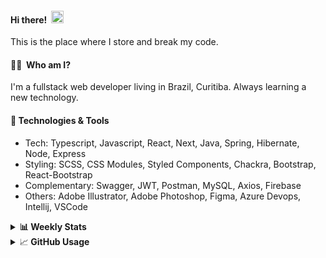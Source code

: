 #### Hi there!&nbsp;&nbsp;<img src="https://media.giphy.com/media/hvRJCLFzcasrR4ia7z/giphy.gif" width="20px">
This is the place where I store and break my code.

#### 👨‍💻 &nbsp;Who am I?
I'm a fullstack web developer living in Brazil, Curitiba. Always learning a new technology.

#### 🔧&nbsp;Technologies & Tools
- Tech: Typescript, Javascript, React, Next, Java, Spring, Hibernate, Node, Express
- Styling: SCSS, CSS Modules, Styled Components, Chackra, Bootstrap, React-Bootstrap
- Complementary: Swagger, JWT, Postman, MySQL, Axios, Firebase
- Others: Adobe Illustrator, Adobe Photoshop, Figma, Azure Devops, Intellij, VSCode


<details>
  <summary><b> 📊&nbsp;Weekly Stats</b></summary>
<!--START_SECTION:waka-->

```text
TypeScript       13 hrs 26 mins  ████████████████████░░░░░   80.48 %
JavaScript       2 hrs 58 mins   ████▒░░░░░░░░░░░░░░░░░░░░   17.84 %
JSON             9 mins          ▒░░░░░░░░░░░░░░░░░░░░░░░░   00.97 %
XML              3 mins          ░░░░░░░░░░░░░░░░░░░░░░░░░   00.37 %
Bash             1 min           ░░░░░░░░░░░░░░░░░░░░░░░░░   00.20 %
GitIgnore file   1 min           ░░░░░░░░░░░░░░░░░░░░░░░░░   00.10 %
```

<!--END_SECTION:waka-->
</details>

<details>
  <summary>&#x1f4c8;<b> GitHub Usage</b></summary>
  
[![Top Langs](https://github-readme-stats.vercel.app/api/top-langs/?username=gxlpes&&langs_count=9&layout=compact)](https://github.com/anuraghazra/github-readme-stats)

</details>
